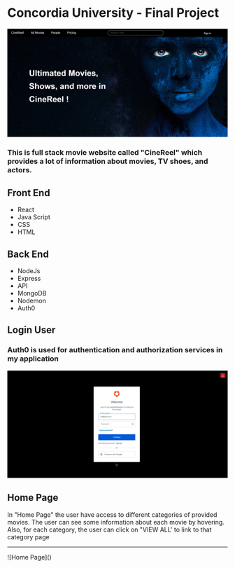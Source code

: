 <h1>Concordia University - Final Project</h1>

<img src="client\src\Assets\01.png" alt="HomePage">

<h3>This is full stack movie website called "CineReel" which provides a lot of information about movies, TV shoes, and actors.</h3>

<h2> Front End </h2>

- React
- Java Script
- CSS
- HTML

<h2> Back End </h2>

- NodeJs
- Express
- API
- MongoDB
- Nodemon
- Auth0

<h2>Login User</h2>
<h3> Auth0 is used for authentication and authorization services in my application</h3>
<img src="client\src\Assets\02.png" alt="Auth0">

<h2>Home Page</h2>
 In "Home Page" the user have access to different categories of provided movies. The user can see some information about each movie by hovering. Also, for each category, the user can click on "VIEW ALL' to link to that category page
<hr/>
![Home Page](<client/src/Assets/01 (1).gif>)
<!-- ![All Movies](<client/src/Assets/02.gif>) -->

